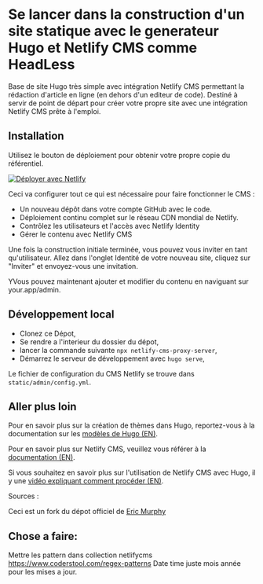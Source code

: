 # Se lancer dans la construction d'un site statique avec le generateur Hugo et Netlify CMS comme HeadLess

Base de site Hugo très simple avec intégration Netlify CMS permettant la rédaction d'article en ligne (en dehors d'un editeur de code). Destiné à servir de point de départ pour créer votre propre site avec une intégration Netlify CMS prête à l'emploi.


## Installation

Utilisez le bouton de déploiement pour obtenir votre propre copie du référentiel.

[![Déployer avec Netlify](https://www.netlify.com/img/deploy/button.svg)](https://app.netlify.com/start/deploy?repository=https://github.com/McFlyPartages/hugo-starter-netlify-cms)

Ceci va configurer tout ce qui est nécessaire pour faire fonctionner le CMS :

* Un nouveau dépôt dans votre compte GitHub avec le code.
* Déploiement continu complet sur le réseau CDN mondial de Netlify.
* Contrôlez les utilisateurs et l'accès avec Netlify Identity
* Gérer le contenu avec Netlify CMS

Une fois la construction initiale terminée, vous pouvez vous inviter en tant qu'utilisateur. Allez dans l'onglet Identité de votre nouveau site, cliquez sur "Inviter" et envoyez-vous une invitation.

YVous pouvez maintenant ajouter et modifier du contenu en naviguant sur your.app/admin.

## Développement local

* Clonez ce Dépot,
* Se rendre a l'interieur du dossier du dépot,
* lancer la commande suivante `npx netlify-cms-proxy-server`,
* Démarrez le serveur de développement avec `hugo serve`,


Le fichier de configuration du CMS Netlify se trouve dans `static/admin/config.yml`.


## Aller plus loin

Pour en savoir plus sur la création de thèmes dans Hugo, reportez-vous à la documentation sur les [modèles de Hugo (EN)](https://gohugo.io/templates/).

Pour en savoir plus sur Netlify CMS, veuillez vous référer à la [documentation (EN)](https://www.netlifycms.org/docs/intro/).

Si vous souhaitez en savoir plus sur l'utilisation de Netlify CMS avec Hugo, il y  une  [vidéo expliquant comment procéder (EN)](https://www.youtube.com/watch?v=ZyIiY2m7OpY).

Sources :

Ceci est un fork du dépot officiel de [Eric Murphy](https://github.com/ericmurphyxyz/hugo-starter-netlify-cms)


## Chose a faire:
Mettre les pattern dans collection netlifycms https://www.coderstool.com/regex-patterns
Date time juste mois année pour les mises a jour.